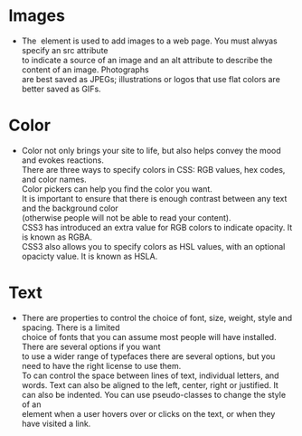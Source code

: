 # Images  
- The <img> element is used to add images to a web page. You must alwyas specify an src attribute  
to indicate a source of an image and an alt attribute to describe the content of an image. Photographs  
are best saved as JPEGs; illustrations or logos that use flat colors are better saved as GIFs.

 # Color    
 - Color not only brings your site to life, but also helps convey the mood and evokes reactions.  
 There are three ways to specify colors in CSS: RGB values, hex codes, and color names.  
 Color pickers can help you find the color you want.  
 It is important to ensure that there is enough contrast between any text and the background color  
 (otherwise people will not be able to read your content).  
 CSS3 has introduced an extra value for RGB colors to indicate opacity. It is known as RGBA.  
 CSS3 also allows you to specify colors as HSL values, with an optional opacicty value. It is known as HSLA.
 
 # Text  
 - There are properties to control the choice of font, size, weight, style and spacing. There is a limited  
 choice of fonts that you can assume most people will have installed. There are several options if you want  
 to use a wider range of typefaces there are several options, but you need to have the right license to use them.  
 To can control the space between lines of text, individual letters, and words. Text can also be aligned  to the 
 left, center, right or justified. It can also be indented. You can use pseudo-classes to change the style of an  
 element when a user hovers over or clicks on the text, or when they have visited a link.  
 
